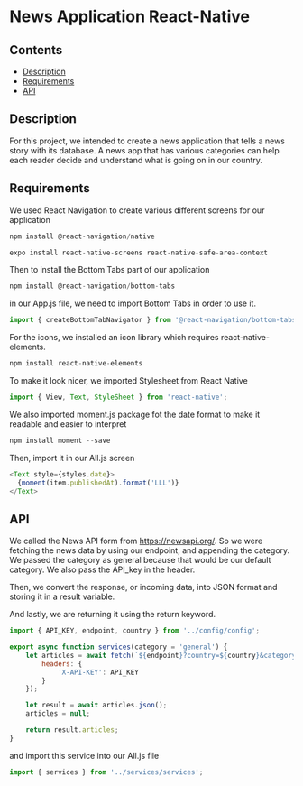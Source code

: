 # News Application React-Native

## Contents


- [Description](#description)
- [Requirements](#requirements)
- [API](#api)


## Description

For this project, we intended to create a news application that tells a news story with its database. A news app that has various categories can help each reader decide and understand what is going on in our country. 


## Requirements

We used React Navigation to create various different screens for our application

```js
npm install @react-navigation/native

expo install react-native-screens react-native-safe-area-context
```

Then to install the Bottom Tabs part of our application

```js
npm install @react-navigation/bottom-tabs
```

in our App.js file, we need to import Bottom Tabs in order to use it.

```js
import { createBottomTabNavigator } from '@react-navigation/bottom-tabs';
```

For the icons, we installed an icon library which requires react-native-elements.

```js
npm install react-native-elements
```
To make it look nicer, we imported Stylesheet from React Native

```js
import { View, Text, StyleSheet } from 'react-native';
```

We also imported moment.js package fot the date format to make it readable and easier to interpret

```js
npm install moment --save
```

Then, import it in our All.js screen

```js
<Text style={styles.date}>
  {moment(item.publishedAt).format('LLL')}
</Text>
```



## API

We called the News API form from https://newsapi.org/. So we were fetching the news data by using our endpoint, and appending the category. We passed the category as general because that would be our default category. We also pass the API_key in the header.

Then, we convert the response, or incoming data, into JSON format and storing it in a result variable.

And lastly, we are returning it using the return keyword.

```js
import { API_KEY, endpoint, country } from '../config/config';

export async function services(category = 'general') {
    let articles = await fetch(`${endpoint}?country=${country}&category=${category}`, {
        headers: {
            'X-API-KEY': API_KEY
        }
    });

    let result = await articles.json();
    articles = null;

    return result.articles;
}
```
and import this service into our All.js file

```js
import { services } from '../services/services';
```



